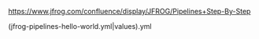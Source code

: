 

https://www.jfrog.com/confluence/display/JFROG/Pipelines+Step-By-Step

(jfrog-pipelines-hello-world.yml|values).yml
